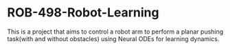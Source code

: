 # ROB-498-Robot-Learning

This is a project that aims to control a robot arm to perform a planar pushing task(with and without obstacles) using Neural ODEs for learning dynamics.
